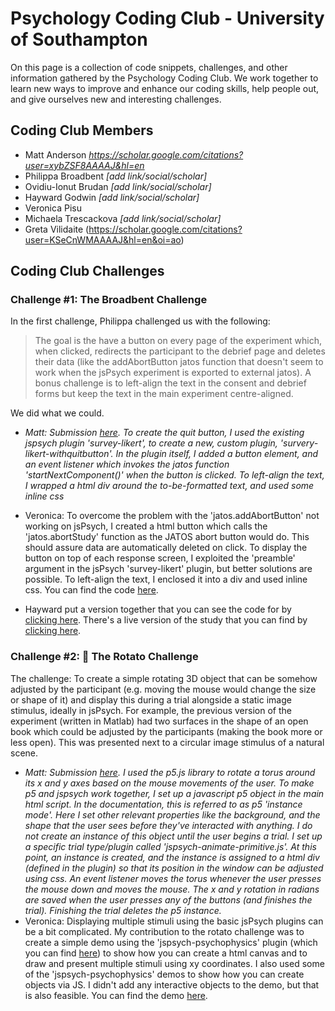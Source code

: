 # Psychology Coding Club - University of Southampton

On this page is a collection of code snippets, challenges, and other information gathered by the Psychology Coding Club. We work together to learn new ways to improve and enhance our coding skills, help people out, and give ourselves new and interesting challenges.

## Coding Club Members

- Matt Anderson *https://scholar.google.com/citations?user=xybZSF8AAAAJ&hl=en*
- Philippa Broadbent *[add link/social/scholar]*
- Ovidiu-Ionut Brudan *[add link/social/scholar]*
- Hayward Godwin *[add link/social/scholar]*
- Veronica Pisu 
- Michaela Trescackova *[add link/social/scholar]*
- Greta Vilidaite (https://scholar.google.com/citations?user=KSeCnWMAAAAJ&hl=en&oi=ao)

## Coding Club Challenges

### Challenge #1: The Broadbent Challenge

In the first challenge, Philippa challenged us with the following:

>The goal is the have a button on every page of the experiment which, when clicked, redirects the participant to the debrief page and deletes their data (like the addAbortButton jatos function that doesn't seem to work when the jsPsych experiment is exported to external jatos).  A bonus challenge is to left-align the text in the consent and debrief forms but keep the text in the main experiment centre-aligned.

We did what we could.

- *Matt: Submission [here](https://github.com/hjgodwin/soton-psychology-coding-club/tree/main/Challenges/Week%201%20-%20The%20Broadbent%20Challenge/Matt). To create the quit button, I used the existing jspsych plugin 'survey-likert', to create a new, custom plugin, 'survery-likert-withquitbutton'. In the plugin itself, I added a button element, and an event listener which invokes the jatos function 'startNextComponent()' when the button is clicked. To left-align the text, I wrapped a html div around the to-be-formatted text, and used some inline css*
- Veronica: To overcome the problem with the 'jatos.addAbortButton' not working on jsPsych, I created a html button which calls the 'jatos.abortStudy' function as the JATOS abort button would do. This should assure data are automatically deleted on click. To display the button on top of each response screen, I exploited the 'preamble' argument in the jsPsych 'survey-likert' plugin, but better solutions are possible. To left-align the text, I enclosed it into a div and used inline css. You can find the code [here](https://github.com/hjgodwin/soton-psychology-coding-club/tree/main/Challenges/Week%201%20-%20The%20Broadbent%20Challenge/Veronica/Broadbent%20Challenge).

- Hayward put a version together that you can see the code for by [clicking here](https://github.com/hjgodwin/soton-psychology-coding-club/tree/main/Challenges/Week%201%20-%20The%20Broadbent%20Challenge/Hayward). There's a live version of the study that you can find by [clicking here](https://studies.psychology.soton.ac.uk/publix/88/start?batchId=95&generalMultiple).

### Challenge #2: :potato: The Rotato Challenge


The challenge:
To create a simple rotating 3D object that can be somehow adjusted by the participant (e.g. moving the mouse would change the size or shape of it) and display this during a trial alongside a static image stimulus, ideally in jsPsych. For example, the previous version of the experiment (written in Matlab) had two surfaces in the shape of an open book which could be adjusted by the participants (making the book more or less open). This was presented next to a circular image stimulus of a natural scene.

- *Matt: Submission [here](https://github.com/hjgodwin/soton-psychology-coding-club/tree/main/Challenges/Week%202%20-%20The%20Rotato%20Challenge/Matt/p5_test). I used the p5.js library to rotate a torus around its x and y axes based on the mouse movements of the user. To make p5 and jspsych work together, I set up a javascript p5 object in the main html script. In the documentation, this is referred to as p5 'instance mode'. Here I set other relevant properties like the background, and the shape that the user sees before they've interacted with anything. I do not create an instance of this object until the user begins a trial. I set up a specific trial type/plugin called 'jspsych-animate-primitive.js'. At this point, an instance is created, and the instance is assigned to a html div (defined in the plugin) so that its position in the window can be adjusted using css. An event listener moves the torus whenever the user presses the mouse down and moves the mouse. The x and y rotation in radians are saved when the user presses any of the buttons (and finishes the trial). Finishing the trial deletes the p5 instance.*
- Veronica: Displaying multiple stimuli using the basic jsPsych plugins can be a bit complicated. My contribution to the rotato challenge was to create a simple demo using the 'jspsych-psychophysics' plugin (which you can find [here](https://jspsychophysics.hes.kyushu-u.ac.jp)) to show how you can create a html canvas and to draw and present multiple stimuli using xy coordinates. I also used some of the 'jspsych-psychophysics' demos to show how you can create objects via JS. I didn't add any interactive objects to the demo, but that is also feasible. You can find the demo [here](https://github.com/hjgodwin/soton-psychology-coding-club/tree/main/Challenges/Week%202%20-%20The%20Rotato%20Challenge/Veronica/rotato%20challenge).
